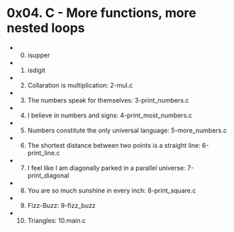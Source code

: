 # 0x04. C - More functions, more nested loops
- 0. isupper
- 1. isdigit
- 2. Collaration is multiplication: 2-mul.c
- 3. The numbers speak for themselves: 3-print_numbers.c
- 4. I believe in numbers and signs: 4-print_most_numbers.c
- 5. Numbers constitute the only universal language: 5-more_numbers.c
- 6. The shortest distance between two points is a straight line: 6-print_line.c
- 7. I feel like I am diagonally parked in a parallel universe: 7-print_diagonal
- 8. You are so much sunshine in every inch: 8-print_square.c
- 9. Fizz-Buzz: 9-fizz_buzz
- 10. Triangles: 10.main.c
